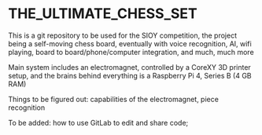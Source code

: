 # THE_ULTIMATE_CHESS_SET


This is a git repository to be used for the SIOY competition, the project being a self-moving chess board, eventually with voice recognition, AI, wifi playing, board to board/phone/computer integration, and much, much more

Main system includes an electromagnet, controlled by a CoreXY 3D printer setup, and the brains behind everything is a Raspberry Pi 4, Series B (4 GB RAM)

Things to be figured out: capabilities of the electromagnet, piece recognition

To be added: how to use GitLab to edit and share code;